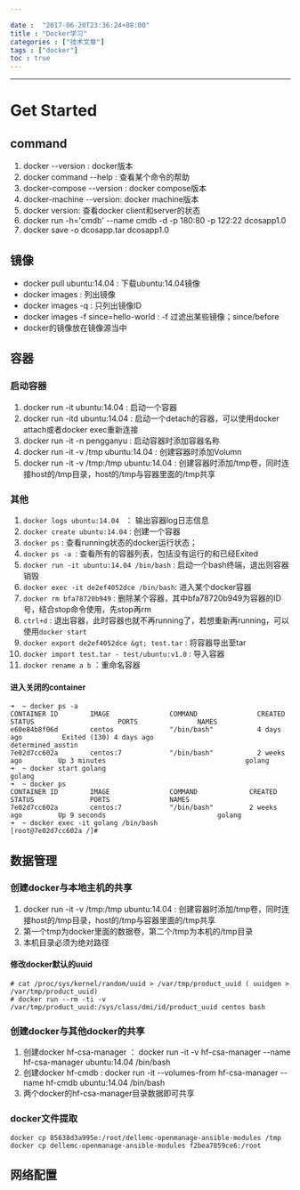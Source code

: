 ```yaml
---

date :  "2017-06-20T23:36:24+08:00" 
title : "Docker学习" 
categories : ["技术文章"] 
tags : ["docker"] 
toc : true
---
```


---

Get Started
===========

command
-------

1.  docker --version : docker版本
2.  docker command --help : 查看某个命令的帮助
3.  docker-compose --version : docker compose版本
4.  docker-machine --version: docker machine版本
5.  docker version: 查看docker client和server的状态
6.  docker run -h='cmdb' --name cmdb -d -p 180:80 -p 122:22 dcosapp1.0
7.  docker save -o dcosapp.tar dcosapp1.0

镜像
----

-   docker pull ubuntu:14.04 : 下载ubuntu:14.04镜像
-   docker images : 列出镜像
-   docker images -q : 只列出镜像ID
-   docker images -f since=hello-world : -f 过滤出某些镜像；since/before
-   docker的镜像放在镜像源当中

容器
----

### 启动容器

1.  docker run -it ubuntu:14.04 : 启动一个容器
2.  docker run -itd ubuntu:14.04 : 启动一个detach的容器，可以使用docker
    attach或者docker exec重新连接
3.  docker run -it -n pengganyu : 启动容器时添加容器名称
4.  docker run -it -v /tmp ubuntu:14.04 : 创建容器时添加Volumn
5.  docker run -it -v /tmp:/tmp ubuntu:14.04 :
    创建容器时添加/tmp卷，同时连接host的/tmp目录，host的/tmp与容器里面的/tmp共享

### 其他

1.  `docker logs ubuntu:14.04 ` ： 输出容器log日志信息
2.  `docker create ubuntu:14.04` : 创建一个容器
3.  `docker ps` : 查看running状态的docker运行状态；
4.  `docker ps -a `: 查看所有的容器列表，包括没有运行的和已经Exited
5.  `docker run -it ubuntu:14.04 /bin/bash` : 启动一个bash终端，退出则容器销毁
6.  `docker exec -it de2ef4052dce /bin/bash`: 进入某个docker容器
7.  `docker rm bfa78720b949` : 删除某个容器，其中bfa78720b949为容器的ID号，结合stop命令使用，先stop再rm
8.  `ctrl+d` :  退出容器，此时容器也就不再running了，若想重新再running，可以使用`docker start`
9.  `docker export de2ef4052dce &gt; test.tar` : 将容器导出至tar
10.  `docker import test.tar - test/ubuntu:v1.0` : 导入容器
11.  `docker rename a b` ：重命名容器

#### 进入关闭的container

```
➜  ~ docker ps -a
CONTAINER ID        IMAGE               COMMAND               CREATED             STATUS                     PORTS               NAMES
e60e84b8f06d        centos              "/bin/bash"           4 days ago          Exited (130) 4 days ago                        determined_austin
7e02d7cc602a        centos:7            "/bin/bash"           2 weeks ago         Up 3 minutes                                   golang
➜  ~ docker start golang 
golang
➜  ~ docker ps 
CONTAINER ID        IMAGE               COMMAND             CREATED             STATUS              PORTS               NAMES
7e02d7cc602a        centos:7            "/bin/bash"         2 weeks ago         Up 9 seconds                            golang
➜  ~ docker exec -it golang /bin/bash
[root@7e02d7cc602a /]# 
```



数据管理
--------

### 创建docker与本地主机的共享

1.  docker run -it -v /tmp:/tmp ubuntu:14.04 :
    创建容器时添加/tmp卷，同时连接host的/tmp目录，host的/tmp与容器里面的/tmp共享
2.  第一个tmp为docker里面的数据卷，第二个/tmp为本机的/tmp目录
3.  本机目录必须为绝对路径

#### 修改docker默认的uuid

```shell
# cat /proc/sys/kernel/random/uuid > /var/tmp/product_uuid ( uuidgen > /var/tmp/product_uuid)
# docker run --rm -ti -v /var/tmp/product_uuid:/sys/class/dmi/id/product_uuid centos bash
```



### 创建docker与其他docker的共享

1.  创建docker hf-csa-manager ： docker run -it -v hf-csa-manager --name
    hf-csa-manager ubuntu:14.04 /bin/bash
2.  创建docker hf-cmdb : docker run -it --volumes-from hf-csa-manager
    --name hf-cmdb ubuntu:14.04 /bin/bash
3.  两个docker的hf-csa-manager目录数据即可共享

### docker文件提取

```
docker cp 85638d3a995e:/root/dellemc-openmanage-ansible-modules /tmp  
docker cp dellemc-openmanage-ansible-modules f2bea7859ce6:/root
```



网络配置
--------
